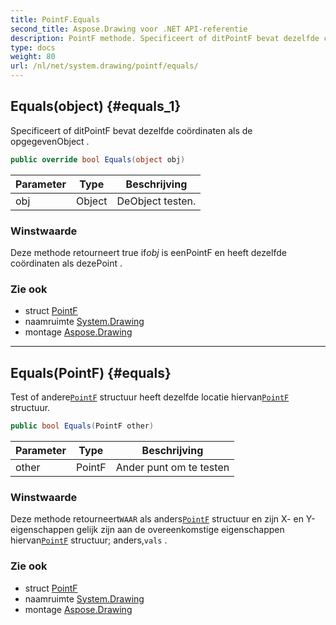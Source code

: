 ```yaml
---
title: PointF.Equals
second_title: Aspose.Drawing voor .NET API-referentie
description: PointF methode. Specificeert of ditPointF bevat dezelfde coördinaten als de opgegevenObject .
type: docs
weight: 80
url: /nl/net/system.drawing/pointf/equals/
---
```

## Equals(object) {#equals_1}

Specificeert of ditPointF bevat dezelfde coördinaten als de opgegevenObject .

```csharp
public override bool Equals(object obj)
```

| Parameter | Type | Beschrijving |
| --- | --- | --- |
| obj | Object | DeObject testen. |

### Winstwaarde

Deze methode retourneert true if*obj* is eenPointF en heeft dezelfde coördinaten als dezePoint .

### Zie ook

* struct [PointF](../)
* naamruimte [System.Drawing](../../pointf/)
* montage [Aspose.Drawing](../../../)

---

## Equals(PointF) {#equals}

Test of andere[`PointF`](../) structuur heeft dezelfde locatie hiervan[`PointF`](../) structuur.

```csharp
public bool Equals(PointF other)
```

| Parameter | Type | Beschrijving |
| --- | --- | --- |
| other | PointF | Ander punt om te testen |

### Winstwaarde

Deze methode retourneert`WAAR` als anders[`PointF`](../) structuur en zijn X- en Y-eigenschappen gelijk zijn aan de overeenkomstige eigenschappen hiervan[`PointF`](../) structuur; anders,`vals` .

### Zie ook

* struct [PointF](../)
* naamruimte [System.Drawing](../../pointf/)
* montage [Aspose.Drawing](../../../)


